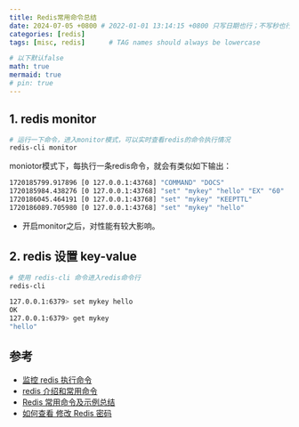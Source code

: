 ```yaml
---
title: Redis常用命令总结
date: 2024-07-05 +0800 # 2022-01-01 13:14:15 +0800 只写日期也行；不写秒也行；这样也行 2022-03-09T00:55:42+08:00
categories: [redis]
tags: [misc, redis]      # TAG names should always be lowercase

# 以下默认false
math: true
mermaid: true
# pin: true
---
```


## 1. redis monitor

```bash
# 运行一下命令，进入monitor模式，可以实时查看redis的命令执行情况
redis-cli monitor
```

moniotor模式下，每执行一条redis命令，就会有类似如下输出：

```bash
1720185799.917896 [0 127.0.0.1:43768] "COMMAND" "DOCS"
1720185984.438276 [0 127.0.0.1:43768] "set" "mykey" "hello" "EX" "60"
1720186045.464191 [0 127.0.0.1:43768] "set" "mykey" "KEEPTTL"
1720186089.705980 [0 127.0.0.1:43768] "set" "mykey" "hello"
```

- 开启monitor之后，对性能有较大影响。

## 2. redis 设置 key-value

```bash
# 使用 redis-cli 命令进入redis命令行
redis-cli

127.0.0.1:6379> set mykey hello
OK
127.0.0.1:6379> get mykey
"hello"
```

## 参考

- [监控 redis 执行命令](https://www.cnblogs.com/weihanli/p/monitor-redis-command.html)
- [redis 介绍和常用命令](https://www.cnblogs.com/weihanli/p/rediscommands.html)
- [Redis 常用命令及示例总结](https://www.cnblogs.com/dlhjw/p/15639773.html)
- [如何查看 修改 Redis 密码](https://www.cnblogs.com/qq1445496485/p/14476560.html)
